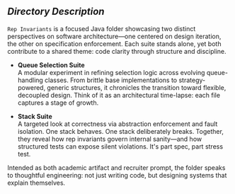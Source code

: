 ##  *Directory Description*

`Rep Invariants` is a focused Java folder showcasing two distinct perspectives on software architecture—one centered on design iteration, the other on specification enforcement. Each suite stands alone, yet both contribute to a shared theme: code clarity through structure and discipline.

- **Queue Selection Suite**  
  A modular experiment in refining selection logic across evolving queue-handling classes. From brittle base implementations to strategy-powered, generic structures, it chronicles the transition toward flexible, decoupled design. Think of it as an architectural time-lapse: each file captures a stage of growth.

- **Stack Suite**  
  A targeted look at correctness via abstraction enforcement and fault isolation. One stack behaves. One stack deliberately breaks. Together, they reveal how rep invariants govern internal sanity—and how structured tests can expose silent violations. It's part spec, part stress test.

Intended as both academic artifact and recruiter prompt, the folder speaks to thoughtful engineering: not just writing code, but designing systems that explain themselves.
